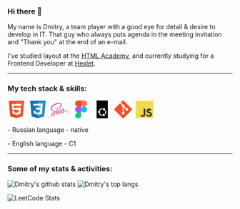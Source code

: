 ### Hi there 👋

My name is Dmitry, a team player with a good eye for detail & desire to develop in IT. That guy who always puts agenda in the meeting invitation and "Thank you" at the end of an e-mail.

I've studied layout at the [HTML Academy](https://htmlacademy.ru/), and currently studying for a Frontend Developer at [Hexlet](https://ru.hexlet.io/).

<!--
I have two higher educations and several years of work experience in an international company with structured business processes and KPIs.
-->

---
### My tech stack & skills:
<p>
  <div>
    <img src="https://github.com/devicons/devicon/blob/master/icons/html5/html5-original.svg" title="HTML5" alt="HTML" width="40" height="40"/>&nbsp;
    <img src="https://github.com/devicons/devicon/blob/master/icons/css3/css3-original.svg" title="CSS3" alt="CSS" width="40" height="40"/>&nbsp;
    <img src="https://github.com/devicons/devicon/blob/master/icons/sass/sass-original.svg" title="SASS" alt="SASS" width="40" height="40"/>&nbsp;
    <img src="https://github.com/devicons/devicon/blob/master/icons/figma/figma-original.svg" title="Figma" alt="Figma" width="40" height="40"/>&nbsp;
    <img src="https://github.com/devicons/devicon/blob/master/icons/ubuntu/ubuntu-plain.svg" title="Ubuntu" alt="Ubuntu" width="40" height="40"/>&nbsp;
    <img src="https://github.com/devicons/devicon/blob/master/icons/git/git-original.svg" title="Git" alt="Git" width="40" height="40"/>&nbsp;
    <img src="https://github.com/devicons/devicon/blob/master/icons/javascript/javascript-original.svg" title="JavaScript" alt="JavaScript" width="40" height="40"/>&nbsp;
  </div>
</p>
<p>- Russian language - native
</p>
<p>- English language - C1
</p>

---
### Some of my stats & activities:
<p>
  <div>
    <img margin-right="20px" src="https://github-readme-stats.vercel.app/api?username=dmitry1210&show_icons=true&bg_color=00000000" title="Dmitry's github stats" alt="Dmitry's github stats"/>
    <img align="top" src="https://github-readme-stats.vercel.app/api/top-langs/?username=dmitry1210&layout=compact&langs_count=10" title="Dmitry's top langs" alt="Dmitry's top langs"/>
  </div>
</p>

![LeetCode Stats](https://leetcard.jacoblin.cool/dmitry1210?theme=light&font=Maven%20Pro)

<!--
**dmitry1210/dmitry1210** is a ✨ _special_ ✨ repository because its `README.md` (this file) appears on your GitHub profile.

Here are some ideas to get you started:

- 🔭 I’m currently working on ...
- 🌱 I’m currently learning ...
- 👯 I’m looking to collaborate on ...
- 🤔 I’m looking for help with ...
- 💬 Ask me about ...
- 📫 How to reach me: ...
- 😄 Pronouns: ...
- ⚡ Fun fact: ...
-->
